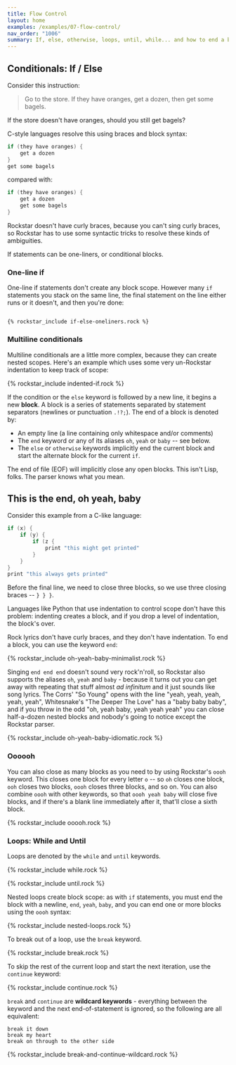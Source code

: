 ```yaml
---
title: Flow Control
layout: home
examples: /examples/07-flow-control/
nav_order: "1006"
summary: If, else, otherwise, loops, until, while... and how to end a block, oooh, yeah, baby.
---
```

## Conditionals: If / Else

Consider this instruction:

> Go to the store. If they have oranges, get a dozen, then get some bagels.

If the store doesn't have oranges, should you still get bagels?

C-style languages resolve this using braces and block syntax:

```c
if (they have oranges) {
	get a dozen
}
get some bagels
```
compared with:
```c
if (they have oranges) {
	get a dozen
	get some bagels
}
```

Rockstar doesn't have curly braces, because you can't sing curly braces, so Rockstar has to use some syntactic tricks to resolve these kinds of ambiguities.

If statements can be one-liners, or conditional blocks.
### One-line if

One-line if statements don't create any block scope. However many `if` statements you stack on the same line, the final statement on the line either runs or it doesn't, and then you're done:

```rockstar

{% rockstar_include if-else-oneliners.rock %}
```

### Multiline conditionals

Multiline conditionals are a little more complex, because they can create nested scopes. Here's an example which uses some very un-Rockstar indentation to keep track of scope:

{% rockstar_include indented-if.rock %}

If the condition or the `else` keyword is followed by a new line, it begins a new **block**. A block is a series of statements separated by statement separators (newlines or punctuation `.!?;`). The end of a block is denoted by:

* An empty line (a line containing only whitespace and/or comments)
* The `end` keyword or any of its aliases `oh`, `yeah` or `baby` -- see below.
* The `else` or `otherwise` keywords implicitly end the current block and start the alternate block for the current `if`.

The end of file (EOF) will implicitly close any open blocks. This isn't Lisp, folks. The parser knows what you mean.
## This is the end, oh yeah, baby

Consider this example from a C-like language:
```c
if (x) {
	if (y) {
		if (z {
			print "this might get printed"
		}
	}
}
print "this always gets printed"
```

Before the final line, we need to close three blocks, so we use three closing braces -- `} } }`.

Languages like Python that use indentation to control scope don't have this problem: indenting creates a block, and if you drop a level of indentation, the block's over.

Rock lyrics don't have curly braces, and they don't have indentation. To end a block, you can use the keyword `end`:

{% rockstar_include oh-yeah-baby-minimalist.rock %}

Singing `end end end` doesn't sound very rock'n'roll, so Rockstar also supports the aliases `oh`, `yeah` and `baby` - because it turns out you can get away with repeating that stuff almost *ad infinitum* and it just sounds like song lyrics. The Corrs' "So Young" opens with the line "yeah, yeah, yeah, yeah, yeah", Whitesnake's "The Deeper The Love" has a "baby baby baby", and if you throw in the odd "oh, yeah baby, yeah yeah yeah" you can close half-a-dozen nested blocks and nobody's going to notice except the Rockstar parser.

{% rockstar_include oh-yeah-baby-idiomatic.rock %}
### Oooooh

You can also close as many blocks as you need to by using Rockstar's `oooh` keyword. This closes one block for every letter `o` -- so `oh` closes one block, `ooh` closes two blocks, `oooh` closes three blocks, and so on. You can also combine `oooh` with other keywords, so that `oooh yeah baby` will close five blocks, and if there's a blank line immediately after it, that'll close a sixth block.

{% rockstar_include ooooh.rock %}

### Loops: While and Until

Loops are denoted by the `while` and `until` keywords.

{% rockstar_include while.rock %}

{% rockstar_include until.rock %}

Nested loops create block scope: as with `if` statements, you must end the block with a newline, `end`, `yeah`, `baby`, and you can end one or more blocks using the `oooh` syntax:

{% rockstar_include nested-loops.rock %}

 To break out of a loop, use the `break` keyword.

{% rockstar_include break.rock %}

To skip the rest of the current loop and start the next iteration, use the `continue` keyword:

{% rockstar_include continue.rock %}

`break` and `continue` are **wildcard keywords** - everything between the keyword and the next end-of-statement is ignored, so the following are all equivalent:

```
break it down
break my heart
break on through to the other side
```

{% rockstar_include break-and-continue-wildcard.rock %}





